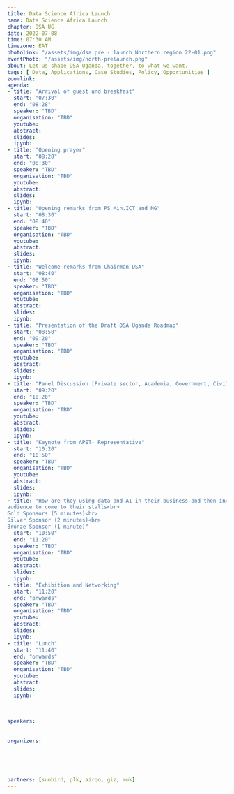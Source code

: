 ```yaml
---
title: Data Science Africa Launch
name: Data Science Africa Launch
chapter: DSA UG
date: 2022-07-08
time: 07:30 AM
timezone: EAT
photolink: "/assets/img/dsa pre - launch Northern region 22-01.png"
eventPhoto: "/assets/img/north-prelaunch.png"
about: Let us shape DSA Uganda, together, to what we want.
tags: [ Data, Applications, Case Studies, Policy, Opportunities ]
zoomlink: 
agenda: 
- title: "Arrival of guest and breakfast"
  start: "07:30"
  end: "08:28"
  speaker: "TBD" 
  organisation: "TBD"
  youtube:
  abstract:
  slides:
  ipynb:
- title: "Opening prayer"
  start: "08:28"
  end: "08:30"
  speaker: "TBD"
  organisation: "TBD"
  youtube:
  abstract:
  slides: 
  ipynb:
- title: "Opening remarks from PS Min.ICT and NG"
  start: "08:30"
  end: "08:40"
  speaker: "TBD"
  organisation: "TBD"
  youtube:
  abstract: 
  slides: 
  ipynb:
- title: "Welcome remarks from Chairman DSA"
  start: "08:40"
  end: "08:50"
  speaker: "TBD"
  organisation: "TBD"
  youtube:
  abstract:
  slides: 
  ipynb:
- title: "Presentation of the Draft DSA Uganda Roadmap"
  start: "08:50"
  end: "09:20"
  speaker: "TBD" 
  organisation: "TBD"
  youtube:
  abstract:
  slides:
  ipynb:
- title: "Panel Discussion [Private sector, Academia, Government, Civil society]"
  start: "09:20"
  end: "10:20"
  speaker: "TBD"
  organisation: "TBD"
  youtube:
  abstract:
  slides: 
  ipynb:
- title: "Keynote from APET- Representative"
  start: "10:20"
  end: "10:50"
  speaker: "TBD"
  organisation: "TBD"
  youtube:
  abstract:
  slides: 
  ipynb:
- title: "How are they using data and AI in their business and then invite the
audience to come to their stalls<br>
Gold Sponsors (5 minutes)<br>
Silver Sponsor (2 minutes)<br>
Bronze Sponsor (1 minute)"
  start: "10:50"
  end: "11:20"
  speaker: "TBD"
  organisation: "TBD"
  youtube:
  abstract:
  slides: 
  ipynb:
- title: "Exhibition and Networking"
  start: "11:20"
  end: "onwards"
  speaker: "TBD"
  organisation: "TBD"
  youtube:
  abstract:
  slides: 
  ipynb:
- title: "Lunch"
  start: "11:40"
  end: "onwards"
  speaker: "TBD" 
  organisation: "TBD"
  youtube:
  abstract:
  slides:
  ipynb:
  
  
  
speakers: 
  
  
organizers: 
  
    
  
    
  
partners: [sunbird, plk, airqo, giz, muk]
---
```


